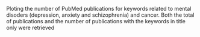 Ploting the number of PubMed publications for keywords related to mental disoders (depression, anxiety and schizophrenia) and cancer. Both the total of publications and the number of publications with the keywords in title only were retrieved
